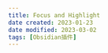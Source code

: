 ```yaml
---
title: Focus and Highlight
date created: 2023-01-23
date modified: 2023-03-02
tags: [Obsidian插件]
---
```

